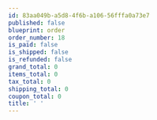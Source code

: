 ```yaml
---
id: 83aa049b-a5d8-4f6b-a106-56fffa0a73e7
published: false
blueprint: order
order_number: 18
is_paid: false
is_shipped: false
is_refunded: false
grand_total: 0
items_total: 0
tax_total: 0
shipping_total: 0
coupon_total: 0
title: ' '
---
```

